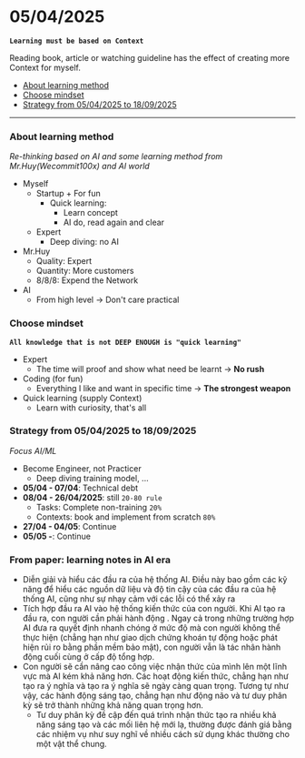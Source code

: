 # 05/04/2025

**`Learning must be based on Context`**

Reading book, article or watching guideline has the effect of creating more Context for myself.

- [About learning method](#about-learning-method)  
- [Choose mindset](#choose-mindset)  
- [Strategy from 05/04/2025 to 18/09/2025](#strategy-from-05042025-to-18092025)  

---

### About learning method

*Re-thinking based on AI and some learning method from Mr.Huy(Wecommit100x) and AI world*

- Myself
    - Startup + For fun
        - Quick learning: 
            - Learn concept
            - AI do, read again and clear
    - Expert
        - Deep diving: no AI
- Mr.Huy
    - Quality: Expert
    - Quantity: More customers
    - 8/8/8: Expend the Network
- AI
    - From high level -> Don't care practical

### Choose mindset

**`All knowledge that is not DEEP ENOUGH is "quick learning"`**

- Expert
    - The time will proof and show what need be learnt -> **No rush**
- Coding (for fun) 
    - Everything I like and want in specific time -> **The strongest weapon**
- Quick learning (supply Context)
    - Learn with curiosity, that's all

### Strategy from 05/04/2025 to 18/09/2025

*Focus AI/ML*

- Become Engineer, not Practicer
    - Deep diving training model, ...
- **05/04 - 07/04**: Technical debt
- **08/04 - 26/04/2025**: still `20-80 rule`
    - Tasks: Complete non-training `20%`
    - Contexts: book and implement from scratch `80%`
- **27/04 - 04/05**: Continue
- **05/05 -**: Continue 

### From paper: learning notes in AI era

- Diễn giải và hiểu các đầu ra của hệ thống AI. Điều này bao gồm các kỹ năng để hiểu các nguồn dữ liệu và độ tin cậy của các đầu ra của hệ thống AI, cũng như sự nhạy cảm với các lỗi có thể xảy ra
- Tích hợp đầu ra AI vào hệ thống kiến ​​thức của con người. Khi AI tạo ra đầu ra, con người cần phải hành động . Ngay cả trong những trường hợp AI đưa ra quyết định nhanh chóng ở mức độ mà con người không thể thực hiện (chẳng hạn như giao dịch chứng khoán tự động hoặc phát hiện rủi ro bằng phần mềm bảo mật), con người vẫn là tác nhân hành động cuối cùng ở cấp độ tổng hợp.
- Con người sẽ cần nâng cao công việc nhận thức của mình lên một lĩnh vực mà AI kém khả năng hơn. Các hoạt động kiến ​​thức, chẳng hạn như tạo ra ý nghĩa và tạo ra ý nghĩa sẽ ngày càng quan trọng. Tương tự như vậy, các hành động sáng tạo, chẳng hạn như động não và tư duy phân kỳ sẽ trở thành những khả năng quan trọng hơn.
    - Tư duy phân kỳ đề cập đến quá trình nhận thức tạo ra nhiều khả năng sáng tạo và các mối liên hệ mới lạ, thường được đánh giá bằng các nhiệm vụ như suy nghĩ về nhiều cách sử dụng khác thường cho một vật thể chung.